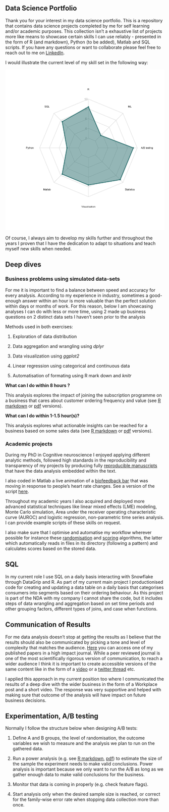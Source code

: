 Data Science Portfolio
----------------------

Thank you for your interest in my data science portfolio. This is a
repository that contains data science projects completed by me for self
learning and/or academic purposes. This collection isn’t a exhaustive
list of projects more like means to showcase certain skills I can use
reliably - presented in the form of R (and markdown), Python (to be
added), Matlab and SQL scripts. If you have any questions or want to
collaborate please feel free to reach out to me on
[LinkedIn](https://www.linkedin.com/in/lilla-hodossy/).

I would illustrate the current level of my skill set in the following
way:

![Radar plot skills](skills.png)

Of course, I always aim to develop my skills further and throughout the
years I proven that I have the dedication to adapt to situations and
teach myself new skills when needed.

Deep dives
----------

### Business problems using simulated data-sets

For me it is important to find a balance between speed and accuracy for
every analysis. According to my experience in industry, sometimes a
good-enough answer within an hour is more valuable than the perfect
solution within days or months of work. For this reason, below I am
showcasing analyses I can do with less or more time, using 2 made up
business questions on 2 distinct data sets I haven’t seen prior to the
analysis

Methods used in both exercises:

1.  Exploration of data distribution

2.  Data aggregation and wrangling using *dplyr*

3.  Data visualization using *ggplot2*

4.  Linear regression using categorical and continuous data

5.  Automatisation of formating using R mark down and *knitr*

**What can I do within 8 hours ?**

This analysis explores the impact of joining the subscription programme
on a business that cares about customer ordering frequency and value
(see [R
markdown](https://github.com/HoLilla/Portfolio/blob/master/Industry_exercise/portfolio1.Rmd)
or
[pdf](https://github.com/HoLilla/Portfolio/blob/master/Industry_exercise/Portfolio1.pdf)
versions).

**What can I do within 1-1.5 hour(s)?**

This analysis explores what actionable insights can be reached for a
business based on some sales data (see [R
markdown](https://github.com/HoLilla/Portfolio/blob/master/Industry_exercise/Portfolio2.Rmd)
or
[pdf](https://github.com/HoLilla/Portfolio/blob/master/Industry_exercise/Portfolio2.pdf)
versions).

### Academic projects

During my PhD in Cognitive neuroscience I enjoyed applying different
analytic methods, followed high standards in the reproducibility and
transparency of my projects by producing fully [reproducible
manuscripts](https://github.com/HoLilla/Hodossy-Tsakiris-2019/blob/master/Hodossy_Tsakiris_after_reviews.Rmd)
that have the data analysis embedded within the text.

I also coded in Matlab a live animation of a [biofeedback
bar](https://www.youtube.com/watch?v=Irc-ZeKeUUY) that was moving in
response to people’s heart rate changes. See a version of the script
[here](https://github.com/HoLilla/PhD_Study5/blob/master/study5_v2.m).

Throughout my academic years I also acquired and deployed more advanced
statistical techniques like linear mixed effects (LME) modeling, Monte
Carlo simulation, Area under the receiver operating characteristic curve
(AUROC) and logistic regression, non-parametric time series analysis. I
can provide example scripts of these skills on request.

I also make sure that I optimise and automatise my workflow wherever
possible for instance these
[randomisation](https://github.com/HoLilla/PhD_Study5/blob/master/condition_randomisation.R)
and
[scoring](https://github.com/HoLilla/PhD_Study5/blob/master/scoring_study5.m)
algorithms, the latter which automatically reads in files in its
directory (following a pattern) and calculates scores based on the
stored data.

SQL
---

In my current role I use SQL on a daily basis interacting with Snowflake
through DataGrip and R. As part of my current main project I
productionised code for creating and updating a data table on a daily
basis that categorises consumers into segments based on their ordering
behaviour. As this project is part of the NDA with my company I cannot
share the code, but it includes steps of data wrangling and aggregation
based on set time periods and other grouping factors, different types of
joins, and case when functions.

Communication of Results
------------------------

For me data analysis doesn’t stop at getting the results as I believe
that the results should also be communicated by picking a tone and level
of complexity that matches the audience.
[Here](https://www.sciencedirect.com/science/article/pii/S0010027719302264?casa_token=jMCs-TjFFgYAAAAA:469e8Fm5YXTnI_BsSvKw5Gz7ZSgsiCG0yTNDjWM0sWvUYGIFtTNko7WHg-O-FBGDF4Gj_121XXw#f0010)
you can access one of my published papers in a high impact journal.
While a peer reviewed journal is one of the most scientifically rigorous
version of communication, to reach a wider audience I think it is
important to create accessible versions of the same content like in the
form of a [video](https://www.youtube.com/watch?v=f_3z9lXBJzw) or a
[twitter
thread](https://twitter.com/Lilla_Hodossy/status/1174291708697333760)
etc.

I applied this approach in my current position too where I communicated
the results of a deep dive with the wider business in the form of a
Workplace post and a short video. The response was very supportive and
helped with making sure that outcome of the analysis will have impact on
future business decisions.

Experimentation, A/B testing
----------------------------

Normally I follow the structure below when designing A/B tests:

1.  Define A and B groups, the level of randomisation, the outcome
    variables we wish to measure and the analysis we plan to run on the
    gathered data.

2.  Run a power analysis (e.g. see [R
    markdown](https://github.com/HoLilla/Portfolio/blob/master/Industry_exercise/power.Rmd),
    [pdf](https://github.com/HoLilla/Portfolio/blob/master/Industry_exercise/power.pdf))
    to estimate the size of the sample the experiment needs to make
    valid conclusions. Power analysis is important because we only want
    to run the A/B as long as we gather enough data to make valid
    conclusions for the business.

3.  Monitor that data is coming in properly (e.g. check feature flags).

4.  Start analysis only when the desired sample size is reached, or
    correct for the family-wise error rate when stopping data collection
    more than once.
